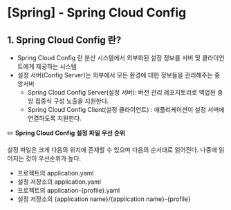# [Spring] - Spring Cloud Config

## 1. Spring Cloud Config 란?

- Spring Cloud Config 란 분산 시스템에서 외부화된 설정 정보를 서버 및 클라이언트에게 제공하는 시스템
- 설정 서버(Config Server)는 외부에서 모든 환경에 대한 정보들을 관리해주는 중앙서버
    - Spring Cloud Config Server(설정 서버): 버전 관리 레포지토리로 백업된 중앙 집중식 구성 노출을 지원한다.
    - Spring Cloud Config Client(설정 클라이언트) : 애플리케이션이 설정 서버에 연결하도록 지원한다.
    

✏️ **Spring Cloud Config 설정 파일 우선 순위** 

설정 파일은 크게 다음의 위치에 존재할 수 있으며 다음의 순서대로 읽어진다. 나중에 읽어지는 것이 우선순위가 높다.

- 프로젝트의 application.yaml
- 설정 저장소의 application.yaml
- 프로젝트의 application-{profile}.yaml
- 설정 저장소의 {application name}/{application name}-{profile}